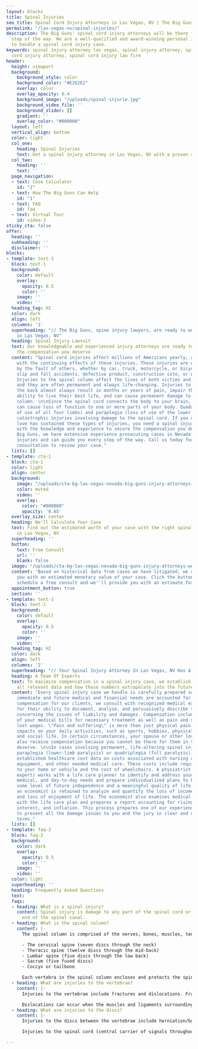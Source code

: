```yaml
---
layout: blocks
title: Spinal Injuries
seo_title: Spinal Cord Injury Attorneys in Las Vegas, NV | The Big Guns
permalink: "/las-vegas-nv/spinal-injuries/"
description: The Big Guns' spinal cord injury attorneys will be there for you every
  step of the way. We are a well-qualified and award-winning personal injury law firm
  to handle a spinal cord injury case.
keywords: spinal injury attorney las vegas, spinal injury attorney, spine injury lawyers,spinal
  cord injury attorney, spinal cord injury law firm
header:
  height: viewport
  background:
    background_style: color
    background_color: "#E2E2E2"
    overlay: color
    overlay_opacity: 0.4
    background_image: "/uploads/spinal-injurie.jpg"
    background_video_file: ''
    background_slider: []
    gradient: ''
    overlay_color: "#000000"
  layout: left
  vertical_align: bottom
  color: light
  col_one:
    heading: Spinal Injuries
    text: Get a spinal injury attorney in Las Vegas, NV with a proven record
  col_two:
    heading: ''
    text: ''
  page_navigation:
  - text: Case Calculator
    id: "2"
  - text: How The Big Guns Can Help
    id: "1"
  - text: FAQ
    id: faq
  - text: Virtual Tour
    id: video-3
sticky_cta: false
offer:
  heading: ''
  subheading: ''
  disclaimer: ''
blocks:
- template: text-1
  block: text-1
  background:
    color: default
    overlay:
      opacity: 0.5
      color: ''
    image: ''
    video: ''
  heading_tag: H1
  color: dark
  align: left
  columns: '1'
  superheading: "// The Big Guns, spine injury lawyers, are ready to work for you
    in Las Vegas, NV"
  heading: Spinal Injury Lawsuit
  text: Our knowledgeable and experienced injury attorneys are ready to help you get
    the compensation you deserve
  content: "Spinal cord injuries affect millions of Americans yearly, and many live
    with the continuing effects of these injuries. These injuries are often caused
    by the fault of others, whether by car, truck, motorcycle, or bicycle accidents,
    slip and fall accidents, defective product, construction site, or workplace mishaps.
    Injuries to the spinal column affect the lives of both victims and their families,
    and they are often permanent and always life-changing. Injuries to the neck or
    the back almost always result in months or years of pain, impair the victim's
    ability to live their best life, and can cause permanent damage to the spinal
    column. \n\nSince the spinal cord connects the body to your brain, damaging it
    can cause loss of function to one or more parts of your body. Quadriplegia (loss
    of use of all four limbs) and paraplegia (loss of use of the lower limbs) are
    catastrophic injuries involving damage to the spinal cord. If you or someone you
    love has sustained these types of injuries, you need a spinal injury attorney
    with the knowledge and experience to secure the compensation you deserve. At The
    Big Guns, we have extensive experience prosecuting cases in Nevada involving spinal
    injuries and can guide you every step of the way. Call us today for a no-obligation
    consultation to review your case."
  lists: []
- template: cta-1
  block: cta-1
  color: light
  align: center
  background:
    image: "/uploads/cta-bg-las-vegas-nevada-big-guns-injury-attorneys-we-care.jpg"
    color: muted
    video: ''
    overlay:
      color: "#000000"
      opacity: '0.65'
  overlay_size: center
  heading: We'll Calculate Your Case
  text: Find out the estimated worth of your case with the right spinal injury attorney
    in Las Vegas, NV
  superheading: ''
  button:
    text: Free Consult
    url: ''
    blank: false
  image: "/uploads/cta-bg-las-vegas-nevada-big-guns-injury-attorneys-we-care.jpg"
  content: 'Based on historical data from cases we have litigated, we can provide
    you with an estimated monetary value of your case. Click the button below, to
    schedule a free consult and we''ll provide you with an estimate for your case. '
  appointment_button: true
  section: ''
- template: text-1
  block: text-1
  background:
    color: default
    overlay:
      opacity: 0.5
      color: ''
    image: ''
    video: ''
  heading_tag: H2
  color: dark
  align: left
  columns: '2'
  superheading: "// Your Spinal Injury Attorney In Las Vegas, NV Has A Curated Team"
  heading: A Team Of Experts
  text: To maximize compensation in a spinal injury case, we establish and document
    all relevant data and how those numbers extrapolate into the future
  content: "Every spinal injury case we handle is carefully prepared so that the victim's
    immediate and future medical and financial needs are accounted for. To maximize
    compensation for our clients, we consult with recognized medical experts selected
    for their ability to document, analyze, and persuasively describe their findings
    concerning the issues of liability and damages. Compensation includes recovery
    of your medical bills for necessary treatment as well as pain and suffering and
    lost wages. \"Pain and suffering\" is more than just physical pain and also includes
    impacts on your daily activities, such as sports, hobbies, physical activities,
    and social life. In certain circumstances, your spouse or other loved ones can
    also receive compensation because you cannot be there for them in the way they
    deserve. \n\nIn cases involving permanent, life-altering spinal injury, such as
    paraplegia (lower-limb paralysis) or quadriplegia (full paralysis), we work with
    established healthcare cost data on costs associated with nursing care, medical
    equipment, and other needed medical care. These costs include required changes
    to your home or vehicle and the cost of wheelchairs. A physiatrist (physical rehabilitative
    expert) works with a life care planner to identify and address your physical,
    medical, and day-to-day needs and prepare individualized plans to help you achieve
    some level of future independence and a meaningful quality of life. Frequently,
    an economist is retained to analyze and quantify the loss of income, earning capacity,
    and loss of enjoyment of life. The economist also examines medical costs associated
    with the life care plan and prepares a report accounting for rising medical expenses,
    interest, and inflation. This process prepares one of our experienced trial attorneys
    to present all the damage issues to you and the jury in clear and understandable
    terms."
  lists: []
- template: faq-2
  block: faq-2
  background:
    color: dark
    overlay:
      opacity: 0.5
      color: ''
    image: ''
    video: ''
  color: light
  superheading: ''
  heading: Frequently Asked Questions
  text: 
  faqs:
  - heading: What is a spinal injury?
    content: Spinal injury is damage to any part of the spinal cord or nerves at the
      end of the spinal canal.
  - heading: What is the spinal column?
    content: |-
      The spinal column is comprised of the nerves, bones, muscles, tendons, and other tissues that reach from the base of the skull to the tailbone. The spinal column encloses the spinal cord and the fluid surrounding the spinal cord. It is also called the backbone, spine, or vertebral column. It is made up of five parts:

      - The cervical spine (seven discs through the neck)
      - Thoracic spine (twelve discs through the mid-back)
      - Lumbar spine (five discs through the low back)
      - Sacrum (five fused discs)
      - Coccyx or tailbone

      Each vertebra in the spinal column encloses and protects the spinal cord, connecting the brain to the rest of the body. The vertebrae are separated by discs that provide cushion and allow the spine to flex and rotate. Nerves exit through spaces (foramen) between the discs and go out to every part of the body.
  - heading: What are injuries to the vertebrae?
    content: |-
      Injuries to the vertebrae include fractures and dislocations. Fractures can occur from a compression fracture, often caused by hyperflexion (front to back) injury in which part of the spinal column is forced forward and downward. A more serious form of compression fracture is a burst fracture, where the bones are shattered and may pierce the spinal cord.

      Dislocations can occur when the muscles and ligaments surrounding the spinal column are injured or torn. If too much abnormal movement occurs, this can cause injury to the spinal cord. These two types of injuries can also occur together, increasing the risk of injury to the spinal cord.
  - heading: What are injuries to the discs?
    content: |-
      Injuries to the discs between the vertebrae include herniation/bulges and slips/dislocations. A herniated disc is when the inner part of the disc swells and pushes through the outer membrane. This can be caused by the aging process or a violent spine injury. A herniated disc can push into the surrounding nerves and cause localized pain and shooting pain down the arms and/or legs (radiculopathy). A slipped disc occurs when the disc shifts out of its normal position between the vertebrae, pushing against the surrounding nerves causing pain, numbness, tingling, and other symptoms.

      Injuries to the spinal cord (central carrier of signals throughout the body) include bruises and partial or complete tears. A mild bruise (contusion) may cause the temporary loss of some function below the injury site. A complete severing of the spinal cord (transection) will cause a total and permanent loss of sensation and movement below the injury site.

---
```

